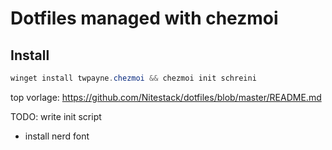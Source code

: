 # Dotfiles managed with chezmoi

## Install

```powershell
winget install twpayne.chezmoi && chezmoi init schreini
```

top vorlage:
https://github.com/Nitestack/dotfiles/blob/master/README.md



TODO:
write init script
* install nerd font
